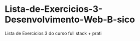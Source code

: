 # Lista-de-Exercicios-3-Desenvolvimento-Web-B-sico
Lista de Exercicios 3 do curso full stack + prati
